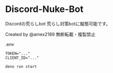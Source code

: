 # Discord-Nuke-Bot
Discordの荒らしbot 荒らし対策botに擬態可能です。

Created by @amex2189
無断転載・複製禁止

.env

```
TOKEN="..."
CLIENT_ID="..."
```

```shell
deno run start
```
